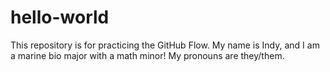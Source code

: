 # hello-world
This repository is for practicing the GitHub Flow.
My name is Indy, and I am a marine bio major with a math minor! My pronouns are they/them.
